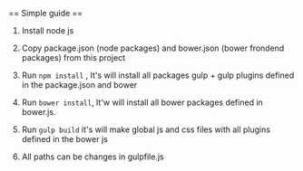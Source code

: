 == Simple guide ==

1) Install node js

2) Copy package.json (node packages) and bower.json (bower frondend packages) from this project

3) Run `npm install` , It's will install all packages gulp + gulp plugins defined in the package.json and bower

4) Run `bower install`, It'w will install all bower packages defined in bower.js.

5) Run `gulp build` it's will make global js and css files with all plugins defined in the bower js

6) All paths can be changes in gulpfile.js